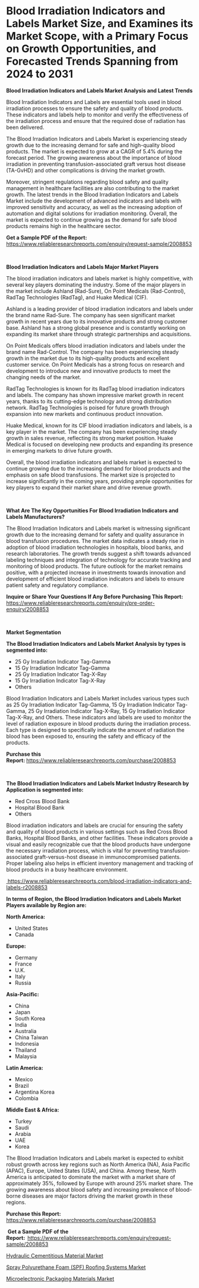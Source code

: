 <p><h1>Blood Irradiation Indicators and Labels Market Size, and Examines its Market Scope, with a Primary Focus on Growth Opportunities, and Forecasted Trends Spanning from 2024 to 2031</h1></p><p><strong>Blood Irradiation Indicators and Labels Market Analysis and Latest Trends</strong></p>
<p><p>Blood Irradiation Indicators and Labels are essential tools used in blood irradiation processes to ensure the safety and quality of blood products. These indicators and labels help to monitor and verify the effectiveness of the irradiation process and ensure that the required dose of radiation has been delivered.</p><p>The Blood Irradiation Indicators and Labels Market is experiencing steady growth due to the increasing demand for safe and high-quality blood products. The market is expected to grow at a CAGR of 5.4% during the forecast period. The growing awareness about the importance of blood irradiation in preventing transfusion-associated graft versus host disease (TA-GvHD) and other complications is driving the market growth.</p><p>Moreover, stringent regulations regarding blood safety and quality management in healthcare facilities are also contributing to the market growth. The latest trends in the Blood Irradiation Indicators and Labels Market include the development of advanced indicators and labels with improved sensitivity and accuracy, as well as the increasing adoption of automation and digital solutions for irradiation monitoring. Overall, the market is expected to continue growing as the demand for safe blood products remains high in the healthcare sector.</p></p>
<p><strong>Get a Sample PDF of the Report:&nbsp;</strong> <a href="https://www.reliableresearchreports.com/enquiry/request-sample/2008853">https://www.reliableresearchreports.com/enquiry/request-sample/2008853</a></p>
<p>&nbsp;</p>
<p><strong>Blood Irradiation Indicators and Labels Major Market Players</strong></p>
<p><p>The blood irradiation indicators and labels market is highly competitive, with several key players dominating the industry. Some of the major players in the market include Ashland (Rad-Sure), On Point Medicals (Rad-Control), RadTag Technologies (RadTag), and Huake Medical (CIF). </p><p>Ashland is a leading provider of blood irradiation indicators and labels under the brand name Rad-Sure. The company has seen significant market growth in recent years due to its innovative products and strong customer base. Ashland has a strong global presence and is constantly working on expanding its market share through strategic partnerships and acquisitions. </p><p>On Point Medicals offers blood irradiation indicators and labels under the brand name Rad-Control. The company has been experiencing steady growth in the market due to its high-quality products and excellent customer service. On Point Medicals has a strong focus on research and development to introduce new and innovative products to meet the changing needs of the market.</p><p>RadTag Technologies is known for its RadTag blood irradiation indicators and labels. The company has shown impressive market growth in recent years, thanks to its cutting-edge technology and strong distribution network. RadTag Technologies is poised for future growth through expansion into new markets and continuous product innovation.</p><p>Huake Medical, known for its CIF blood irradiation indicators and labels, is a key player in the market. The company has been experiencing steady growth in sales revenue, reflecting its strong market position. Huake Medical is focused on developing new products and expanding its presence in emerging markets to drive future growth.</p><p>Overall, the blood irradiation indicators and labels market is expected to continue growing due to the increasing demand for blood products and the emphasis on safe blood transfusions. The market size is projected to increase significantly in the coming years, providing ample opportunities for key players to expand their market share and drive revenue growth.</p></p>
<p>&nbsp;</p>
<p><strong>What Are The Key Opportunities For Blood Irradiation Indicators and Labels Manufacturers?</strong></p>
<p><p>The Blood Irradiation Indicators and Labels market is witnessing significant growth due to the increasing demand for safety and quality assurance in blood transfusion procedures. The market data indicates a steady rise in adoption of blood irradiation technologies in hospitals, blood banks, and research laboratories. The growth trends suggest a shift towards advanced labeling techniques and integration of technology for accurate tracking and monitoring of blood products. The future outlook for the market remains positive, with a projected increase in investments towards innovation and development of efficient blood irradiation indicators and labels to ensure patient safety and regulatory compliance.</p></p>
<p><strong>Inquire or Share Your Questions If Any Before Purchasing This Report:</strong> <a href="https://www.reliableresearchreports.com/enquiry/pre-order-enquiry/2008853">https://www.reliableresearchreports.com/enquiry/pre-order-enquiry/2008853</a></p>
<p>&nbsp;</p>
<p><strong>Market Segmentation</strong></p>
<p><strong>The Blood Irradiation Indicators and Labels Market Analysis by types is segmented into:</strong></p>
<p><ul><li>25 Gy Irradiation Indicator Tag-Gamma</li><li>15 Gy Irradiation Indicator Tag-Gamma</li><li>25 Gy Irradiation Indicator Tag-X-Ray</li><li>15 Gy Irradiation Indicator Tag-X-Ray</li><li>Others</li></ul></p>
<p><p>Blood Irradiation Indicators and Labels Market includes various types such as 25 Gy Irradiation Indicator Tag-Gamma, 15 Gy Irradiation Indicator Tag-Gamma, 25 Gy Irradiation Indicator Tag-X-Ray, 15 Gy Irradiation Indicator Tag-X-Ray, and Others. These indicators and labels are used to monitor the level of radiation exposure in blood products during the irradiation process. Each type is designed to specifically indicate the amount of radiation the blood has been exposed to, ensuring the safety and efficacy of the products.</p></p>
<p><strong>Purchase this Report:&nbsp;</strong><a href="https://www.reliableresearchreports.com/purchase/2008853">https://www.reliableresearchreports.com/purchase/2008853</a></p>
<p>&nbsp;</p>
<p><strong>The Blood Irradiation Indicators and Labels Market Industry Research by Application is segmented into:</strong></p>
<p><ul><li>Red Cross Blood Bank</li><li>Hospital Blood Bank</li><li>Others</li></ul></p>
<p><p>Blood irradiation indicators and labels are crucial for ensuring the safety and quality of blood products in various settings such as Red Cross Blood Banks, Hospital Blood Banks, and other facilities. These indicators provide a visual and easily recognizable cue that the blood products have undergone the necessary irradiation process, which is vital for preventing transfusion-associated graft-versus-host disease in immunocompromised patients. Proper labeling also helps in efficient inventory management and tracking of blood products in a busy healthcare environment.</p></p>
<p><a href="https://www.reliableresearchreports.com/blood-irradiation-indicators-and-labels-r2008853">&nbsp;https://www.reliableresearchreports.com/blood-irradiation-indicators-and-labels-r2008853</a></p>
<p><strong>In terms of Region, the Blood Irradiation Indicators and Labels Market Players available by Region are:</strong></p>
<p>
    <p> <strong> North America: </strong>
        <ul>
            <li>United States</li>
            <li>Canada</li>
        </ul>
        </p> 
    <p> <strong> Europe: </strong>
        <ul>
            <li>Germany</li>
            <li>France</li>
            <li>U.K.</li>
            <li>Italy</li>
            <li>Russia</li>
        </ul>
        </p> 
    <p> <strong> Asia-Pacific: </strong>
        <ul>
            <li>China</li>
            <li>Japan</li>
            <li>South Korea</li>
            <li>India</li>
            <li>Australia</li>
            <li>China Taiwan</li>
            <li>Indonesia</li>
            <li>Thailand</li>
            <li>Malaysia</li>
        </ul>
        </p> 
    <p> <strong> Latin America: </strong>
        <ul>
            <li>Mexico</li>
            <li>Brazil</li>
            <li>Argentina Korea</li>
            <li>Colombia</li>
        </ul>
        </p> 
    <p> <strong> Middle East & Africa: </strong>
        <ul>
            <li>Turkey</li>
            <li>Saudi</li>
            <li>Arabia</li>
            <li>UAE</li>
            <li>Korea</li>
        </ul>
    </p>
    </p>
<p><p>The Blood Irradiation Indicators and Labels market is expected to exhibit robust growth across key regions such as North America (NA), Asia Pacific (APAC), Europe, United States (USA), and China. Among these, North America is anticipated to dominate the market with a market share of approximately 35%, followed by Europe with around 25% market share. The growing awareness about blood safety and increasing prevalence of blood-borne diseases are major factors driving the market growth in these regions.</p></p>
<p><strong>Purchase this Report: </strong><a href="https://www.reliableresearchreports.com/purchase/2008853">https://www.reliableresearchreports.com/purchase/2008853</a></p>
<p>&nbsp;<strong>Get a Sample PDF of the Report:&nbsp;&nbsp;</strong><a href="https://www.reliableresearchreports.com/enquiry/request-sample/2008853">https://www.reliableresearchreports.com/enquiry/request-sample/2008853</a></p>
<p><strong></strong></p>
<p><p><a href="https://gratis-rainforest-2ca.notion.site/Hydraulic-Cementitious-Material-Market-Size-and-Market-Trends-Complete-Industry-Overview-2024-to-2-c1d22261d41a45a881d53f897d6c4f95">Hydraulic Cementitious Material Market</a></p><p><a href="https://metal-farmhouse-e95.notion.site/Spray-Polyurethane-Foam-SPF-Roofing-Systems-Market-Trends-and-Market-Analysis-forecasted-for-perio-494b74ae04db4f9097443fd3b0553957">Spray Polyurethane Foam (SPF) Roofing Systems Market</a></p><p><a href="https://crocus-run-b5a.notion.site/Analyzing-Microelectronic-Packaging-Materials-Market-Global-Industry-Perspective-and-Forecast-2024-f18dc0bfbb2346b5a9f4253450199e2a">Microelectronic Packaging Materials Market</a></p></p>